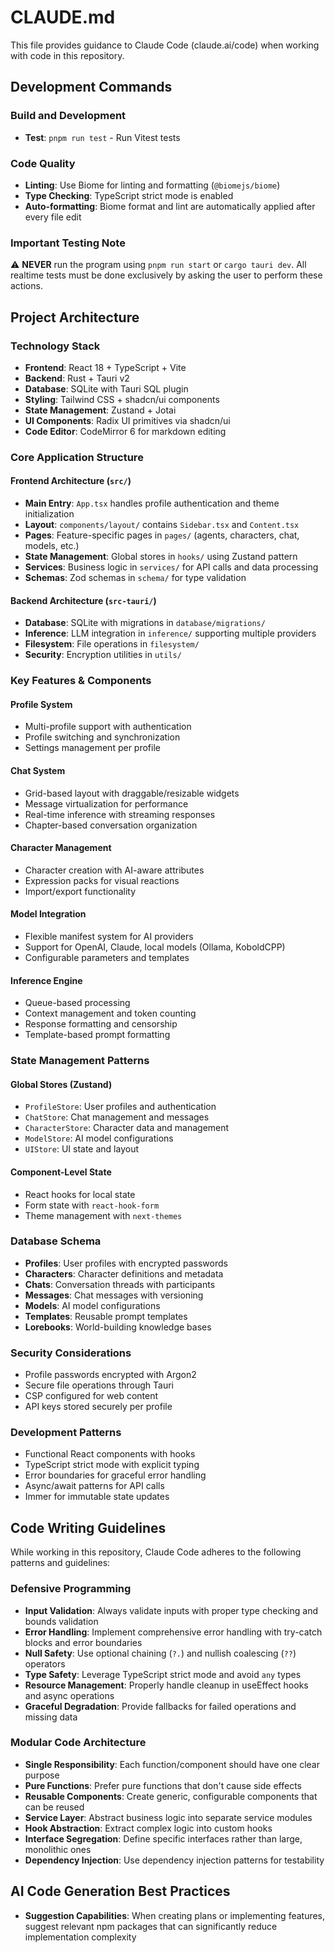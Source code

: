 # CLAUDE.md

This file provides guidance to Claude Code (claude.ai/code) when working with code in this repository.

## Development Commands

### Build and Development
- **Test**: `pnpm run test` - Run Vitest tests

### Code Quality

- **Linting**: Use Biome for linting and formatting (`@biomejs/biome`)
- **Type Checking**: TypeScript strict mode is enabled
- **Auto-formatting**: Biome format and lint are automatically applied after
  every file edit

### Important Testing Note

⚠️ **NEVER** run the program using `pnpm run start` or `cargo tauri dev`. All realtime tests must be done exclusively by asking the user to perform these actions.

## Project Architecture

### Technology Stack

- **Frontend**: React 18 + TypeScript + Vite
- **Backend**: Rust + Tauri v2
- **Database**: SQLite with Tauri SQL plugin
- **Styling**: Tailwind CSS + shadcn/ui components
- **State Management**: Zustand + Jotai
- **UI Components**: Radix UI primitives via shadcn/ui
- **Code Editor**: CodeMirror 6 for markdown editing

### Core Application Structure

#### Frontend Architecture (`src/`)

- **Main Entry**: `App.tsx` handles profile authentication and theme
  initialization
- **Layout**: `components/layout/` contains `Sidebar.tsx` and `Content.tsx`
- **Pages**: Feature-specific pages in `pages/` (agents, characters, chat,
  models, etc.)
- **State Management**: Global stores in `hooks/` using Zustand pattern
- **Services**: Business logic in `services/` for API calls and data processing
- **Schemas**: Zod schemas in `schema/` for type validation

#### Backend Architecture (`src-tauri/`)

- **Database**: SQLite with migrations in `database/migrations/`
- **Inference**: LLM integration in `inference/` supporting multiple providers
- **Filesystem**: File operations in `filesystem/`
- **Security**: Encryption utilities in `utils/`

### Key Features & Components

#### Profile System

- Multi-profile support with authentication
- Profile switching and synchronization
- Settings management per profile

#### Chat System

- Grid-based layout with draggable/resizable widgets
- Message virtualization for performance
- Real-time inference with streaming responses
- Chapter-based conversation organization

#### Character Management

- Character creation with AI-aware attributes
- Expression packs for visual reactions
- Import/export functionality

#### Model Integration

- Flexible manifest system for AI providers
- Support for OpenAI, Claude, local models (Ollama, KoboldCPP)
- Configurable parameters and templates

#### Inference Engine

- Queue-based processing
- Context management and token counting
- Response formatting and censorship
- Template-based prompt formatting

### State Management Patterns

#### Global Stores (Zustand)

- `ProfileStore`: User profiles and authentication
- `ChatStore`: Chat management and messages
- `CharacterStore`: Character data and management
- `ModelStore`: AI model configurations
- `UIStore`: UI state and layout

#### Component-Level State

- React hooks for local state
- Form state with `react-hook-form`
- Theme management with `next-themes`

### Database Schema

- **Profiles**: User profiles with encrypted passwords
- **Characters**: Character definitions and metadata
- **Chats**: Conversation threads with participants
- **Messages**: Chat messages with versioning
- **Models**: AI model configurations
- **Templates**: Reusable prompt templates
- **Lorebooks**: World-building knowledge bases

### Security Considerations

- Profile passwords encrypted with Argon2
- Secure file operations through Tauri
- CSP configured for web content
- API keys stored securely per profile

### Development Patterns

- Functional React components with hooks
- TypeScript strict mode with explicit typing
- Error boundaries for graceful error handling
- Async/await patterns for API calls
- Immer for immutable state updates

## Code Writing Guidelines

While working in this repository, Claude Code adheres to the following patterns
and guidelines:

### Defensive Programming

- **Input Validation**: Always validate inputs with proper type checking and
  bounds validation
- **Error Handling**: Implement comprehensive error handling with try-catch
  blocks and error boundaries
- **Null Safety**: Use optional chaining (`?.`) and nullish coalescing (`??`)
  operators
- **Type Safety**: Leverage TypeScript strict mode and avoid `any` types
- **Resource Management**: Properly handle cleanup in useEffect hooks and async
  operations
- **Graceful Degradation**: Provide fallbacks for failed operations and missing
  data

### Modular Code Architecture

- **Single Responsibility**: Each function/component should have one clear
  purpose
- **Pure Functions**: Prefer pure functions that don't cause side effects
- **Reusable Components**: Create generic, configurable components that can be
  reused
- **Service Layer**: Abstract business logic into separate service modules
- **Hook Abstraction**: Extract complex logic into custom hooks
- **Interface Segregation**: Define specific interfaces rather than large,
  monolithic ones
- **Dependency Injection**: Use dependency injection patterns for testability

## AI Code Generation Best Practices

- **Suggestion Capabilities**: When creating plans or implementing features,
  suggest relevant npm packages that can significantly reduce implementation
  complexity
